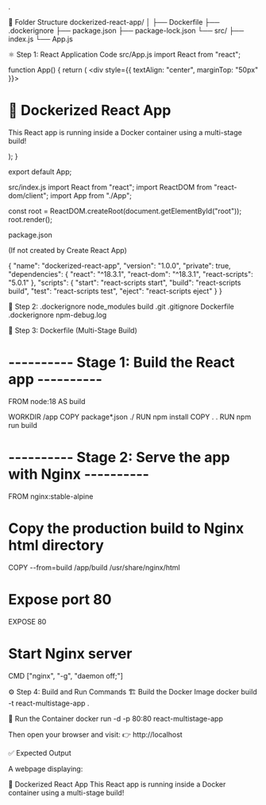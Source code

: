 .

🧩 Folder Structure
dockerized-react-app/
│
├── Dockerfile
├── .dockerignore
├── package.json
├── package-lock.json
└── src/
    ├── index.js
    └── App.js

⚛️ Step 1: React Application Code
src/App.js
import React from "react";

function App() {
  return (
    <div style={{ textAlign: "center", marginTop: "50px" }}>
      <h1>🚀 Dockerized React App</h1>
      <p>This React app is running inside a Docker container using a multi-stage build!</p>
    </div>
  );
}

export default App;

src/index.js
import React from "react";
import ReactDOM from "react-dom/client";
import App from "./App";

const root = ReactDOM.createRoot(document.getElementById("root"));
root.render(<App />);

package.json

(If not created by Create React App)

{
  "name": "dockerized-react-app",
  "version": "1.0.0",
  "private": true,
  "dependencies": {
    "react": "^18.3.1",
    "react-dom": "^18.3.1",
    "react-scripts": "5.0.1"
  },
  "scripts": {
    "start": "react-scripts start",
    "build": "react-scripts build",
    "test": "react-scripts test",
    "eject": "react-scripts eject"
  }
}

🐳 Step 2: .dockerignore
node_modules
build
.git
.gitignore
Dockerfile
.dockerignore
npm-debug.log

🧱 Step 3: Dockerfile (Multi-Stage Build)
# ---------- Stage 1: Build the React app ----------
FROM node:18 AS build

WORKDIR /app
COPY package*.json ./
RUN npm install
COPY . .
RUN npm run build

# ---------- Stage 2: Serve the app with Nginx ----------
FROM nginx:stable-alpine

# Copy the production build to Nginx html directory
COPY --from=build /app/build /usr/share/nginx/html

# Expose port 80
EXPOSE 80

# Start Nginx server
CMD ["nginx", "-g", "daemon off;"]

⚙️ Step 4: Build and Run Commands
🏗️ Build the Docker Image
docker build -t react-multistage-app .

🚀 Run the Container
docker run -d -p 80:80 react-multistage-app


Then open your browser and visit:
👉 http://localhost

✅ Expected Output

A webpage displaying:

🚀 Dockerized React App
This React app is running inside a Docker container using a multi-stage build!
